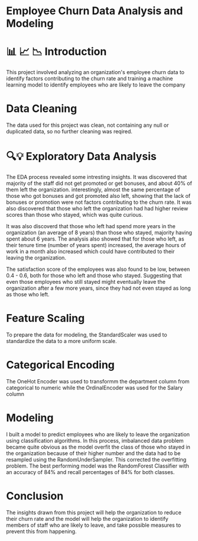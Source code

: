 # Employee Churn Data Analysis and Modeling
#  📊 📈 📉 Introduction
This project involved analyzing an organization's employee churn data to identify factors contributing to the churn rate and training a machine learning model to identify employees who are likely to leave the company

# Data Cleaning
The data used for this project was clean, not containing any null or duplicated data, so no further cleaning was reqired.

#  🔍💡  Exploratory Data Analysis
The EDA process revealed some intresting insights. It was discovered that majority of the staff did not get promoted or get bonuses, and about 40% of them left the organization. interestingly, almost the same percentage of those who got bonuses and got promoted also left, showing that the lack of bonuses or promotion were not factors contributing to the churn rate. It was also discovered that those who left the organization had had higher review scores than those who stayed, which was quite curious.

It was also discoverd that those who left had spend more years in the organization (an average of 8 years) than those who stayed, majority having spent about 6 years. The analysis also showed that for those who left, as their tenure time (number of years spent) increased, the average hours of work in a month also increased which could have contributed to their leaving the organization.

The satisfaction score of the employees was also found to be low, between 0.4 - 0.6, both for those who left and those who stayed. Suggesting that even those employees who still stayed might eventually leave the organization after a few more years, since they had not even stayed as long as those who left.

# Feature Scaling
To prepare the data for modeling, the StandardScaler was used to standardize the data to a more uniform scale.

# Categorical Encoding
The OneHot Encoder was used to transformm the department column from categorical to numeric  while the OrdinalEncoder was used for the Salary column

# Modeling
I built a model to predict employees who are likely to leave the organization using classification algorithms. In this process, imbalanced data problem became quite obvious as the model overfit the class of those who stayed in the organization because of their higher number and the data had to be resampled using the RandomUnderSampler. This corrected the overfitting problem. The best performing model was the RandomForest Classifier with an accuracy of 84% and recall percentages of 84% for both classes.

# Conclusion 
The insights drawn from this project will help the organization to reduce their churn rate and the model will help the organization to identify members of staff who are likely to leave, and take possible measures to prevent this from happening.

